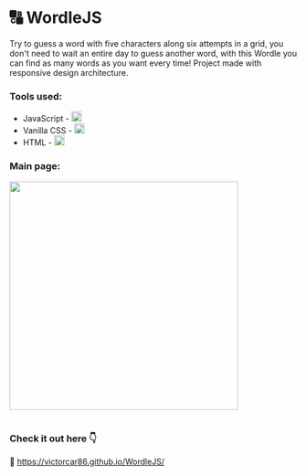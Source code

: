 # 🔠 WordleJS

Try to guess a word with five characters along six attempts in a grid, you don't need to wait an entire day to guess another word, with this Wordle you can find as many words as you want every time! Project made with responsive design architecture.

### Tools used:
- JavaScript - <img src="https://skills.thijs.gg/icons?i=js" width="18px">
- Vanilla CSS - <img src="https://skills.thijs.gg/icons?i=css" width="18px">
- HTML - <img src="https://skills.thijs.gg/icons?i=html" width="18px">

### Main page:
<img src="https://user-images.githubusercontent.com/96636507/182269016-c3d6b8e1-91ee-4d11-83cf-bc46d57be44d.png" width="400px">

#

### Check it out here 👇

🔗 https://victorcar86.github.io/WordleJS/
